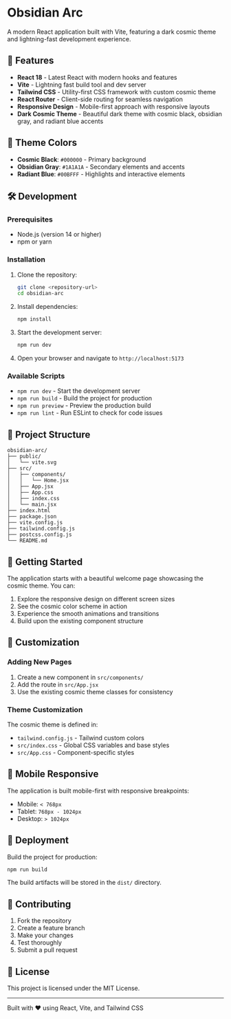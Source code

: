 # Obsidian Arc

A modern React application built with Vite, featuring a dark cosmic theme and lightning-fast development experience.

## 🚀 Features

- **React 18** - Latest React with modern hooks and features
- **Vite** - Lightning fast build tool and dev server
- **Tailwind CSS** - Utility-first CSS framework with custom cosmic theme
- **React Router** - Client-side routing for seamless navigation
- **Responsive Design** - Mobile-first approach with responsive layouts
- **Dark Cosmic Theme** - Beautiful dark theme with cosmic black, obsidian gray, and radiant blue accents

## 🎨 Theme Colors

- **Cosmic Black**: `#000000` - Primary background
- **Obsidian Gray**: `#1A1A1A` - Secondary elements and accents
- **Radiant Blue**: `#00BFFF` - Highlights and interactive elements

## 🛠️ Development

### Prerequisites

- Node.js (version 14 or higher)
- npm or yarn

### Installation

1. Clone the repository:
   ```bash
   git clone <repository-url>
   cd obsidian-arc
   ```

2. Install dependencies:
   ```bash
   npm install
   ```

3. Start the development server:
   ```bash
   npm run dev
   ```

4. Open your browser and navigate to `http://localhost:5173`

### Available Scripts

- `npm run dev` - Start the development server
- `npm run build` - Build the project for production
- `npm run preview` - Preview the production build
- `npm run lint` - Run ESLint to check for code issues

## 📁 Project Structure

```
obsidian-arc/
├── public/
│   └── vite.svg
├── src/
│   ├── components/
│   │   └── Home.jsx
│   ├── App.jsx
│   ├── App.css
│   ├── index.css
│   └── main.jsx
├── index.html
├── package.json
├── vite.config.js
├── tailwind.config.js
├── postcss.config.js
└── README.md
```

## 🌟 Getting Started

The application starts with a beautiful welcome page showcasing the cosmic theme. You can:

1. Explore the responsive design on different screen sizes
2. See the cosmic color scheme in action
3. Experience the smooth animations and transitions
4. Build upon the existing component structure

## 🔧 Customization

### Adding New Pages

1. Create a new component in `src/components/`
2. Add the route in `src/App.jsx`
3. Use the existing cosmic theme classes for consistency

### Theme Customization

The cosmic theme is defined in:
- `tailwind.config.js` - Tailwind custom colors
- `src/index.css` - Global CSS variables and base styles
- `src/App.css` - Component-specific styles

## 📱 Mobile Responsive

The application is built mobile-first with responsive breakpoints:
- Mobile: `< 768px`
- Tablet: `768px - 1024px`
- Desktop: `> 1024px`

## 🚀 Deployment

Build the project for production:

```bash
npm run build
```

The build artifacts will be stored in the `dist/` directory.

## 🤝 Contributing

1. Fork the repository
2. Create a feature branch
3. Make your changes
4. Test thoroughly
5. Submit a pull request

## 📄 License

This project is licensed under the MIT License.

---

Built with ❤️ using React, Vite, and Tailwind CSS